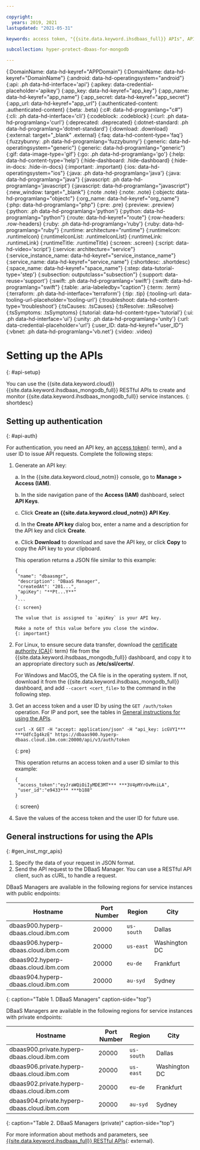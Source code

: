 ```yaml
---

copyright:
  years: 2019, 2021
lastupdated: "2021-05-31"

keywords: access token, "{{site.data.keyword.ihsdbaas_full}} APIs", API key

subcollection: hyper-protect-dbaas-for-mongodb

---
```


{:DomainName: data-hd-keyref="APPDomain"}
{:DomainName: data-hd-keyref="DomainName"}
{:android: data-hd-operatingsystem="android"}
{:api: .ph data-hd-interface='api'}
{:apikey: data-credential-placeholder='apikey'}
{:app_key: data-hd-keyref="app_key"}
{:app_name: data-hd-keyref="app_name"}
{:app_secret: data-hd-keyref="app_secret"}
{:app_url: data-hd-keyref="app_url"}
{:authenticated-content: .authenticated-content}
{:beta: .beta}
{:c#: data-hd-programlang="c#"}
{:cli: .ph data-hd-interface='cli'}
{:codeblock: .codeblock}
{:curl: .ph data-hd-programlang='curl'}
{:deprecated: .deprecated}
{:dotnet-standard: .ph data-hd-programlang='dotnet-standard'}
{:download: .download}
{:external: target="_blank" .external}
{:faq: data-hd-content-type='faq'}
{:fuzzybunny: .ph data-hd-programlang='fuzzybunny'}
{:generic: data-hd-operatingsystem="generic"}
{:generic: data-hd-programlang="generic"}
{:gif: data-image-type='gif'}
{:go: .ph data-hd-programlang='go'}
{:help: data-hd-content-type='help'}
{:hide-dashboard: .hide-dashboard}
{:hide-in-docs: .hide-in-docs}
{:important: .important}
{:ios: data-hd-operatingsystem="ios"}
{:java: .ph data-hd-programlang='java'}
{:java: data-hd-programlang="java"}
{:javascript: .ph data-hd-programlang='javascript'}
{:javascript: data-hd-programlang="javascript"}
{:new_window: target="_blank"}
{:note .note}
{:note: .note}
{:objectc data-hd-programlang="objectc"}
{:org_name: data-hd-keyref="org_name"}
{:php: data-hd-programlang="php"}
{:pre: .pre}
{:preview: .preview}
{:python: .ph data-hd-programlang='python'}
{:python: data-hd-programlang="python"}
{:route: data-hd-keyref="route"}
{:row-headers: .row-headers}
{:ruby: .ph data-hd-programlang='ruby'}
{:ruby: data-hd-programlang="ruby"}
{:runtime: architecture="runtime"}
{:runtimeIcon: .runtimeIcon}
{:runtimeIconList: .runtimeIconList}
{:runtimeLink: .runtimeLink}
{:runtimeTitle: .runtimeTitle}
{:screen: .screen}
{:script: data-hd-video='script'}
{:service: architecture="service"}
{:service_instance_name: data-hd-keyref="service_instance_name"}
{:service_name: data-hd-keyref="service_name"}
{:shortdesc: .shortdesc}
{:space_name: data-hd-keyref="space_name"}
{:step: data-tutorial-type='step'}
{:subsection: outputclass="subsection"}
{:support: data-reuse='support'}
{:swift: .ph data-hd-programlang='swift'}
{:swift: data-hd-programlang="swift"}
{:table: .aria-labeledby="caption"}
{:term: .term}
{:terraform: .ph data-hd-interface='terraform'}
{:tip: .tip}
{:tooling-url: data-tooling-url-placeholder='tooling-url'}
{:troubleshoot: data-hd-content-type='troubleshoot'}
{:tsCauses: .tsCauses}
{:tsResolve: .tsResolve}
{:tsSymptoms: .tsSymptoms}
{:tutorial: data-hd-content-type='tutorial'}
{:ui: .ph data-hd-interface='ui'}
{:unity: .ph data-hd-programlang='unity'}
{:url: data-credential-placeholder='url'}
{:user_ID: data-hd-keyref="user_ID"}
{:vbnet: .ph data-hd-programlang='vb.net'}
{:video: .video}


# Setting up the APIs
{: #api-setup}

You can use the {{site.data.keyword.cloud}} {{site.data.keyword.ihsdbaas_mongodb_full}} RESTful APIs to create and monitor {{site.data.keyword.ihsdbaas_mongodb_full}} service instances.
{: shortdesc}

## Setting up authentication
{: #api-auth}

For authentication, you need an API key, an [access token](#x2113001){: term}, and a user ID to issue API requests. Complete the following steps:

1. Generate an API key:

   a. In the {{site.data.keyword.cloud_notm}} console, go to **Manage > Access (IAM)**.

   b. In the side navigation pane of the **Access (IAM)** dashboard, select **API Keys**.

   c. Click **Create an {{site.data.keyword.cloud_notm}} API Key**.

   d. In the **Create API key** dialog box, enter a name and a description for the API key and click **Create**.

   e. Click **Download** to download and save the API key, or click **Copy** to copy the API key to your clipboard.

      This operation returns a JSON file similar to this example:

      ```
      {
       "name": "dbaasmgr",
       "description": "DBaaS Manager",
       "createdAt": "201...",
       "apiKey": "**Pt...Y**"
      }
       ```
      {: screen}

      The value that is assigned to `apiKey` is your API key. 
      
      Make a note of this value before you close the window.
      {: important}

2. For Linux, to ensure secure data transfer, download the [certificate authority (CA)](#x2016383){: term} file from the {{site.data.keyword.ihsdbaas_mongodb_full}} dashboard, and copy it to an appropriate directory such as **/etc/ssl/certs/**.

   For Windows and MacOS, the CA file is in the operating system. If not, download it from the {{site.data.keyword.ihsdbaas_mongodb_full}} dashboard, and add `--cacert <cert_file>` to the command in the following step.

3. Get an access token and a user ID by using the `GET /auth/token` operation. For IP and port, see the tables in [General instructions for using the APIs](#gen_inst_mgr_apis).

    ```
    curl -X GET -H "accept: application/json" -H "api_key: icGVY1*** ***UdfcIg4kzE" https://dbaas900.hyperp-dbaas.cloud.ibm.com:20000/api/v3/auth/token
    ```
    {: pre}

    This operation returns an access token and a user ID similar to this example:

    ```
    {
     "access_token":"eyJraWQiOiIyMDE3MT*** ***3V4pMYrOvMniLA",
     "user_id":"e9433*** ***b188"
    }
    ```
    {: screen}

4. Save the values of the access token and the user ID for future use.

## General instructions for using the APIs
{: #gen_inst_mgr_apis}

1. Specify the data of your request in JSON format.
2. Send the API request to the DBaaS Manager. You can use a RESTful API client, such as cURL, to handle a request.

DBaaS Managers are available in the following regions for service instances with public endpoints:

| Hostname | Port Number | Region | City |
|-----------|-------------|--------|------|
| dbaas900.hyperp-dbaas.cloud.ibm.com | 20000 | `us-south` | Dallas |
| dbaas906.hyperp-dbaas.cloud.ibm.com | 20000 | `us-east` | Washington DC |
| dbaas902.hyperp-dbaas.cloud.ibm.com | 20000 | `eu-de` | Frankfurt |
| dbaas904.hyperp-dbaas.cloud.ibm.com | 20000 | `au-syd` | Sydney |
{: caption="Table 1. DBaaS Managers" caption-side="top"}

DBaaS Managers are available in the following regions for service instances with private endpoints:

| Hostname | Port Number | Region | City |
|-----------|-------------|--------|------|
| dbaas900.private.hyperp-dbaas.cloud.ibm.com | 20000 | `us-south` | Dallas |
| dbaas906.private.hyperp-dbaas.cloud.ibm.com | 20000 | `us-east` | Washington DC |
| dbaas902.private.hyperp-dbaas.cloud.ibm.com | 20000 | `eu-de` | Frankfurt |
| dbaas904.private.hyperp-dbaas.cloud.ibm.com | 20000 | `au-syd` | Sydney |
{: caption="Table 2. DBaaS Managers (private)" caption-side="top"}

For more information about methods and parameters, see [{{site.data.keyword.ihsdbaas_full}} RESTful APIs](/apidocs/hyperp-dbaas/hyperp-dbaas-v3){: external}.
